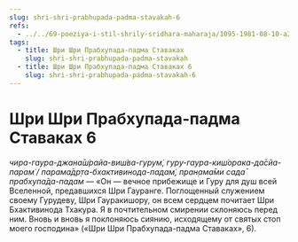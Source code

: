 ```yaml
---
slug: shri-shri-prabhupada-padma-stavakah-6
refs:
  - ../../69-poeziya-i-stil-shrily-sridhara-maharaja/1095-1981-08-10-a2-b1-shridhar-maharadzh-o-stile-svoej-propovedi-i-poezii.md
tags:
  - title: Шри Шри Прабхупада-падма Ставаках
    slug: shri-shri-prabhupada-padma-stavakah
  - title: Шри Шри Прабхупада-падма Ставаках 6
    slug: shri-shri-prabhupada-padma-stavakah-6
---
```


# Шри Шри Прабхупада-падма Ставаках 6

*чира-гаура-джана̄ш́райа-виш́ва-гурум̇, гуру-гаура-киш́орака-да̄сйа-парам̇ / парама̄др̣та-бхактивинода-падам̇, пран̣ама̄ми сада̄ прабхупа̄да-падам* — «Он — вечное прибежище и Гуру для душ всей Вселенной, предавшихся Шри Гауранге. Поглощенный служением своему Гурудеву, Шри Гауракишору, он всем сердцем почитает Шри Бхактивинода Тхакура. Я в почтительном смирении склоняюсь перед ним. Вновь и вновь я поклоняюсь сиянию, исходящему от святых стоп моего господина» («Шри Шри Прабхупада-падма Ставаках», 6).
